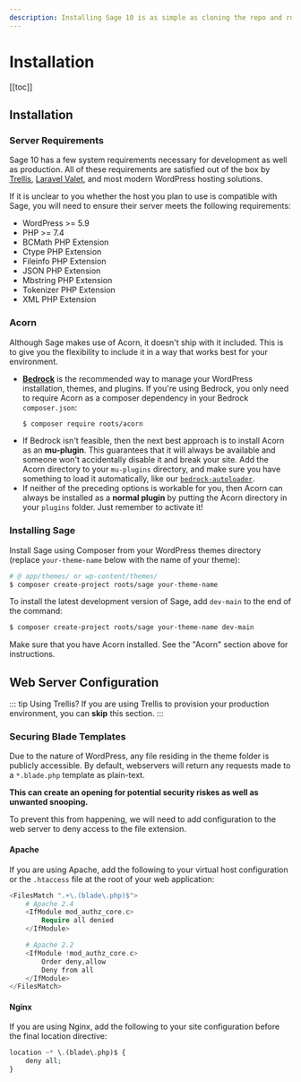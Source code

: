 ```yaml
---
description: Installing Sage 10 is as simple as cloning the repo and running `composer install`
---
```


# Installation

[[toc]]

## Installation

### Server Requirements

Sage 10 has a few system requirements necessary for development as well as production. All of these requirements are satisfied out of the box by [Trellis](https://github.com/roots/trellis), [Laravel Valet](https://github.com/laravel/valet), and most modern WordPress hosting solutions.

If it is unclear to you whether the host you plan to use is compatible with Sage, you will need to ensure their server meets the following requirements:

- WordPress >= 5.9
- PHP >= 7.4
- BCMath PHP Extension
- Ctype PHP Extension
- Fileinfo PHP Extension
- JSON PHP Extension
- Mbstring PHP Extension
- Tokenizer PHP Extension
- XML PHP Extension

### Acorn

Although Sage makes use of Acorn, it doesn't ship with it included. This is to give you the flexibility to include it in a way that works best for your environment.

- **[Bedrock](https://github.com/roots/bedrock)** is the recommended way to manage your WordPress installation, themes, and plugins. If you're using Bedrock, you only need to require Acorn as a composer dependency in your Bedrock `composer.json`:
  ```sh
  $ composer require roots/acorn
  ```
- If Bedrock isn't feasible, then the next best approach is to install Acorn as an **mu-plugin**. This guarantees that it will always be available and someone won't accidentally disable it and break your site. Add the Acorn directory to your `mu-plugins` directory, and make sure you have something to load it automatically, like our [`bedrock-autoloader`](https://github.com/roots/bedrock-autoloader).
- If neither of the preceding options is workable for you, then Acorn can always be installed as a **normal plugin** by putting the Acorn directory in your `plugins` folder. Just remember to activate it!

### Installing Sage

Install Sage using Composer from your WordPress themes directory (replace `your-theme-name` below with the name of your theme):

```sh
# @ app/themes/ or wp-content/themes/
$ composer create-project roots/sage your-theme-name
```

To install the latest development version of Sage, add `dev-main` to the end of the command:

```sh
$ composer create-project roots/sage your-theme-name dev-main
```

Make sure that you have Acorn installed. See the "Acorn" section above for instructions.

## Web Server Configuration

::: tip Using Trellis?
If you are using Trellis to provision your production environment, you can **skip** this section.
:::

### Securing Blade Templates

Due to the nature of WordPress, any file residing in the theme folder is publicly accessible. By default, webservers will return any requests made to a `*.blade.php` template as plain-text.

**This can create an opening for potential security riskes as well as unwanted snooping.**

To prevent this from happening, we will need to add configuration to the web server to deny access to the file extension.

#### Apache

If you are using Apache, add the following to your virtual host configuration or the `.htaccess` file at the root of your web application:

```php
<FilesMatch ".+\.(blade\.php)$">
    # Apache 2.4
    <IfModule mod_authz_core.c>
        Require all denied
    </IfModule>

    # Apache 2.2
    <IfModule !mod_authz_core.c>
        Order deny,allow
        Deny from all
    </IfModule>
</FilesMatch>
```

#### Nginx

If you are using Nginx, add the following to your site configuration before the final location directive:

```php
location ~* \.(blade\.php)$ {
    deny all;
}
```
